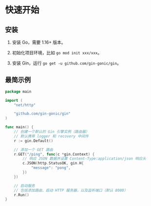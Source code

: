 # 快速开始

## 安装

1. 安装 Go，需要 1.16+ 版本。

2. 初始化项目环境，比如 `go mod init xxx/xxx`。

3. 安装 Gin，运行 `go get -u github.com/gin-gonic/gin`。

## 最简示例

```go
package main

import (
	"net/http"

	"github.com/gin-gonic/gin"
)

func main() {
	// 创建一个默认的 Gin 引擎实例（路由器）
	// 默认携带 logger 和 recovery 中间件
	r := gin.Default()

	// 添加一个 GET 路由
	r.GET("/ping", func(c *gin.Context) {
		// 响应 JSON 数据并设置 Content-Type:application/json 响应头
		c.JSON(http.StatusOK, gin.H{
			"message": "pong",
		})
	})

	// 启动服务
	// 包括添加路由、启动 HTTP 服务器，以及监听端口（默认 8080）
	r.Run()
}
```
